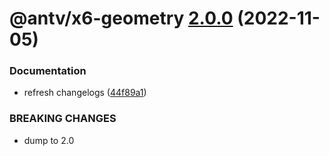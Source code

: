 # @antv/x6-geometry [2.0.0](https://github.com/antvis/x6/compare/@antv/x6-geometry@1.0.1...@antv/x6-geometry@2.0.0) (2022-11-05)


### Documentation

* refresh changelogs ([44f89a1](https://github.com/antvis/x6/commit/44f89a1e1a85513a9bf548be87be38e3cdc82574))


### BREAKING CHANGES

* dump to 2.0
